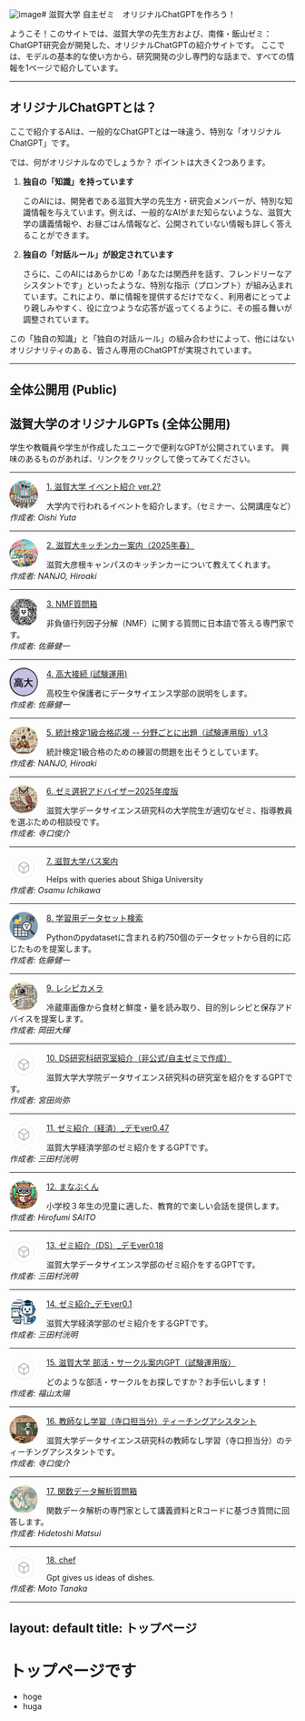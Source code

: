 <img width="512" height="512" alt="image" src="https://github.com/user-attachments/assets/7dbad694-6c54-411c-99df-1bf2f82588ff" /># 滋賀大学 自主ゼミ　オリジナルChatGPTを作ろう！

ようこそ！このサイトでは、滋賀大学の先生方および、南條・飯山ゼミ：ChatGPT研究会が開発した、オリジナルChatGPTの紹介サイトです。
ここでは、モデルの基本的な使い方から、研究開発の少し専門的な話まで、すべての情報を1ページで紹介しています。

---
## <a name="what-is-this"></a>オリジナルChatGPTとは？
ここで紹介するAIは、一般的なChatGPTとは一味違う、特別な「オリジナルChatGPT」です。

では、何がオリジナルなのでしょうか？ ポイントは大きく2つあります。

1.  **独自の「知識」を持っています**


    このAIには、開発者である滋賀大学の先生方・研究会メンバーが、特別な知識情報を与えています。例えば、一般的なAIがまだ知らないような、滋賀大学の講義情報や、お昼ごはん情報など、公開されていない情報も詳しく答えることができます。

2.  **独自の「対話ルール」が設定されています**

    さらに、このAIにはあらかじめ「あなたは関西弁を話す、フレンドリーなアシスタントです」といったような、特別な指示（プロンプト）が組み込まれています。これにより、単に情報を提供するだけでなく、利用者にとってより親しみやすく、役に立つような応答が返ってくるように、その振る舞いが調整されています。

この「独自の知識」と「独自の対話ルール」の組み合わせによって、他にはないオリジナリティのある、皆さん専用のChatGPTが実現されています。

---

## <a name="public"></a>全体公開用 (Public)

## <a name="public"></a>滋賀大学のオリジナルGPTs (全体公開用)

学生や教職員や学生が作成したユニークで便利なGPTが公開されています。
興味のあるものがあれば、リンクをクリックして使ってみてください。

---

<a href="https://chatgpt.com/g/g-686b3e646cf88191824eb8b93f3ae241-zi-he-da-xue-ihentoshao-jie-ver-2" target="_blank">
  <img src="/image/d6f362e7-32d2-45c7-bcc4-677b273328e9.png" alt="GPT Icon" width="50" align="left" style="margin-right: 15px; border-radius: 50%;">
    1. 滋賀大学 イベント紹介 ver.2?
</a>

大学内で行われるイベントを紹介します。（セミナー、公開講座など）  
*作成者: Oishi Yuta*

---

<a href="https://chatgpt.com/g/g-67f4d29ef75c8191b6e126c7a6787442-zi-he-da-kitutinkaan-nei-2025nian-chun" target="_blank">
  <img src="image/326b1648-666e-4d52-8315-944bea1f0009.png" alt="GPT Icon" width="50" align="left" style="margin-right: 15px; border-radius: 50%;">
    2. 滋賀大キッチンカー案内（2025年春）
</a>

滋賀大彦根キャンパスのキッチンカーについて教えてくれます。  
*作成者: NANJO, Hiroaki*


---

<a href="https://chatgpt.com/g/g-67f47ee647d081918d6c4888d33f425a-nmfzhi-wen-xiang" target="_blank">
  <img src="image/media.png" alt="GPT Icon" width="50" align="left" style="margin-right: 15px; border-radius: 50%;">
   3. NMF質問箱
</a>

非負値行列因子分解（NMF）に関する質問に日本語で答える専門家です。  
*作成者: 佐藤健一*

---

<a href="https://chatgpt.com/g/g-67f5ab1e526881918c31e16378117511-gao-da-jie-sok-shi-yan-yun-yong" target="_blank">
  <img src="image/スクリーンショット 2025-04-09 084851.png" alt="GPT Icon" width="50" align="left" style="margin-right: 15px; border-radius: 50%;">
  4. 高大接続 (試験運用)
</a>

高校生や保護者にデータサイエンス学部の説明をします。  
*作成者: 佐藤健一*


---

<a href="https://chatgpt.com/g/g-67f8bd954ba08191b6f409aa39db2703-tong-ji-jian-ding-1ji-he-ge-ying-yuan-fen-ye-kotonichu-ti-shi-yan-yun-yong-ban-v1-3" target="_blank">
  <img src="image/62734ec0-6e9e-4a05-9077-77714e1bcf24.png" alt="GPT Icon" width="50" align="left" style="margin-right: 15px; border-radius: 50%;">
  5. 統計検定1級合格応援 -- 分野ごとに出題（試験運用版）v1.3
</a>

統計検定1級合格のための練習の問題を出そうとしています。  
*作成者: NANJO, Hiroaki*


---

<a href="https://chatgpt.com/g/g-67f3c2a158288191afde0e8747e54b8b-semixuan-ze-atohaisa2025nian-du-ban" target="_blank">
  <img src="image/e40b07b0-4035-4bf7-904b-bbe1862523b2.png" alt="GPT Icon" width="50" align="left" style="margin-right: 15px; border-radius: 50%;">
  6. ゼミ選択アドバイザー2025年度版
</a>

滋賀大学データサイエンス研究科の大学院生が適切なゼミ、指導教員を選ぶための相談役です。  
*作成者: 寺口俊介*


---

<a href="https://chatgpt.com/g/g-67f61df1a19081919270013fea894eb0-zi-he-da-xue-hasuan-nei" target="_blank">
  <img src="image/kara.png" alt="GPT Icon" width="50" align="left" style="margin-right: 15px; border-radius: 50%;">
  7. 滋賀大学バス案内
</a>

Helps with queries about Shiga University  
*作成者: Osamu Ichikawa*


---

<a href="https://chatgpt.com/g/g-6812956be77c81918393f693f0afa105-xue-xi-yong-tetasetutojian-suo" target="_blank">
  <img src="image/ChatGPT Image 2025年5月1日 07_34_25.png" alt="GPT Icon" width="50" align="left" style="margin-right: 15px; border-radius: 50%;">
  8. 学習用データセット検索
</a>

Pythonのpydatasetに含まれる約750個のデータセットから目的に応じたものを提案します。  
*作成者: 佐藤健一*


---

<a href="https://chatgpt.com/g/g-6821575e3e608191b8fcc2262eab20aa-resihikamera" target="_blank">
  <img src="image/e4b0ec86-bf72-43b9-83b9-bf7eb0c64d50.png" alt="GPT Icon" width="50" align="left" style="margin-right: 15px; border-radius: 50%;">
  9. レシピカメラ
</a>

冷蔵庫画像から食材と鮮度・量を読み取り、目的別レシピと保存アドバイスを提案します。  
*作成者: 岡田大輝*


---

<a href="https://chatgpt.com/g/g-684f70191a108191b5237dacf243ecc7-dsyan-jiu-ke-yan-jiu-shi-shao-jie-fei-gong-shi-zi-zhu-semitezuo-cheng" target="_blank">
  <img src="image/kara.png" alt="GPT Icon" width="50" align="left" style="margin-right: 15px; border-radius: 50%;">
  10. DS研究科研究室紹介（非公式/自主ゼミで作成）
</a>

滋賀大学大学院データサイエンス研究科の研究室を紹介をするGPTです。  
*作成者: 宮田尚弥*


---

<a href="https://chatgpt.com/g/g-6829e98053e48191abc1a4fe1056b1b4-semishao-jie-jing-ji-temover0-47" target="_blank">
  <img src="image/kara.png" alt="GPT Icon" width="50" align="left" style="margin-right: 15px; border-radius: 50%;">
  11. ゼミ紹介（経済）_デモver0.47
</a>

滋賀大学経済学部のゼミ紹介をするGPTです。  
*作成者: 三田村洸明*


---

<a href="https://chatgpt.com/g/g-67f511adaa208191b8a4a3d8739439f4-manahukun" target="_blank">
  <img src="image/d9975559-bfb7-4ce7-b9f2-6bce65537217.png" alt="GPT Icon" width="50" align="left" style="margin-right: 15px; border-radius: 50%;">
  12. まなぶくん
</a>

小学校３年生の児童に適した、教育的で楽しい会話を提供します。  
*作成者: Hirofumi SAITO*


---

<a href="https://chatgpt.com/g/g-6844502d9e288191807cbf1060246d56-semishao-jie-ds-temover0-18" target="_blank">
  <img src="image/kara.png" alt="GPT Icon" width="50" align="left" style="margin-right: 15px; border-radius: 50%;">
  13. ゼミ紹介（DS）_デモver0.18
</a>

滋賀大学データサイエンス学部のゼミ紹介をするGPTです。  
*作成者: 三田村洸明*


---

<a href="https://chatgpt.com/g/g-6829d3002f608191839c1217c700f309-semishao-jie-temover0-1" target="_blank">
  <img src="image/ChatGPT Image 2025年5月19日 16_16_08.png" alt="GPT Icon" width="50" align="left" style="margin-right: 15px; border-radius: 50%;">
  14. ゼミ紹介_デモver0.1
</a>

滋賀大学経済学部のゼミ紹介をするGPTです。  
*作成者: 三田村洸明*


---

<a href="https://chatgpt.com/g/g-68216bc4c2f48191a9d1645342b9f9a2-zi-he-da-xue-bu-huo-sakuruan-nei-gpt-shi-yan-yun-yong-ban" target="_blank">
  <img src="image/kara.png" alt="GPT Icon" width="50" align="left" style="margin-right: 15px; border-radius: 50%;">
  15. 滋賀大学 部活・サークル案内GPT（試験運用版）
</a>

どのような部活・サークルをお探しですか？お手伝いします！  
*作成者: 福山太陽*


---

<a href="https://chatgpt.com/g/g-680f495d51fc8191962c9fcdf0abd275-jiao-shi-nasixue-xi-si-kou-dan-dang-fen-teitinkuasisutanto" target="_blank">
  <img src="image/c74d4131-89f5-434f-8ece-627136d64291.png" alt="GPT Icon" width="50" align="left" style="margin-right: 15px; border-radius: 50%;">
  16. 教師なし学習（寺口担当分）ティーチングアシスタント
</a>

滋賀大学データサイエンス研究科の教師なし学習（寺口担当分）のティーチングアシスタントです。  
*作成者: 寺口俊介*


---

<a href="https://chatgpt.com/g/g-67fbad6d2fec81918729184436d71532-guan-shu-tetajie-xi-zhi-wen-xiang" target="_blank">
  <img src="image/affa548f-a67e-454a-b021-976597bc0b9a.png" alt="GPT Icon" width="50" align="left" style="margin-right: 15px; border-radius: 50%;">
  17. 関数データ解析質問箱
</a>

関数データ解析の専門家として講義資料とRコードに基づき質問に回答します。  
*作成者: Hidetoshi Matsui*


---

<a href="https://chatgpt.com/g/g-6833e17e9a9c8191a6b197a176db3c9a-chef" target="_blank">
  <img src="image/kara.png" alt="GPT Icon" width="50" align="left" style="margin-right: 15px; border-radius: 50%;">
  18. chef
</a>

Gpt gives us ideas of dishes.  
*作成者: Moto Tanaka*










---
layout: default
title: トップページ
---

# トップページです

* hoge
* huga
